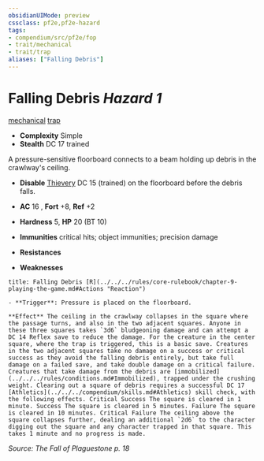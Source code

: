 ```yaml
---
obsidianUIMode: preview
cssclass: pf2e,pf2e-hazard
tags:
- compendium/src/pf2e/fop
- trait/mechanical
- trait/trap
aliases: ["Falling Debris"]
---
```

# Falling Debris *Hazard 1*  
[mechanical](../../../Rules/traits/mechanical.md)  [trap](../../../Rules/traits/trap.md)  

- **Complexity** Simple
- **Stealth** DC 17 trained  

A pressure-sensitive floorboard connects to a beam holding up debris in the crawlway's ceiling.

- **Disable** [Thievery](../../skills.md#Thievery) DC 15 (trained) on the floorboard before the debris falls.  

- **AC** 16 , **Fort** +8, **Ref** +2
- **Hardness** 5, **HP** 20 (BT 10)
- **Immunities** critical hits; object immunities; precision damage
- **Resistances** 
- **Weaknesses** 
     
```ad-embed-ability
title: Falling Debris [R](../../../rules/core-rulebook/chapter-9-playing-the-game.md#Actions "Reaction")

- **Trigger**: Pressure is placed on the floorboard.

**Effect** The ceiling in the crawlway collapses in the square where the passage turns, and also in the two adjacent squares. Anyone in these three squares takes `3d6` bludgeoning damage and can attempt a DC 14 Reflex save to reduce the damage. For the creature in the center square, where the trap is triggered, this is a basic save. Creatures in the two adjacent squares take no damage on a success or critical success as they avoid the falling debris entirely, but take full damage on a failed save, and take double damage on a critical failure. Creatures that take damage from the debris are [immobilized](../../../rules/conditions.md#Immobilized), trapped under the crushing weight. Clearing out a square of debris requires a successful DC 17 [Athletics](../../../compendium/skills.md#Athletics) skill check, with the following effects. Critical Success The square is cleared in 1 minute. Success The square is cleared in 5 minutes. Failure The square is cleared in 10 minutes. Critical Failure The ceiling above the square collapses further, dealing an additional `2d6` to the character digging out the square and any character trapped in that square. This takes 1 minute and no progress is made.
```

*Source: The Fall of Plaguestone p. 18*
